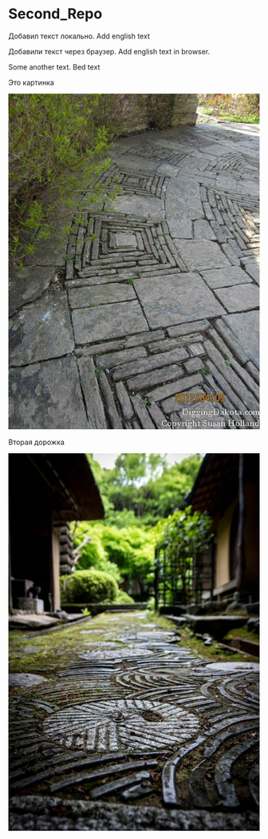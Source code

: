 ﻿# Second_Repo

Добавил текст локально. Add english text

Добавили текст через браузер. Add english text in browser.

Some another text.
Bed text

Это картинка

![](9f831ddc454eae617a1c820269057c5e.jpg)

Вторая дорожка

![](3c2e56e36e0d9dc4af4d42955f76e992.jpg)
